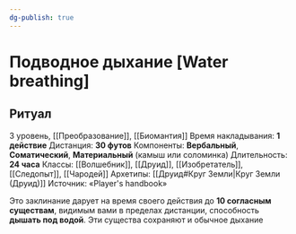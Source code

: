 ```yaml
---
dg-publish: true
---
```

# Подводное дыхание [Water breathing]
## Ритуал
3 уровень, [[Преобразование]], [[Биомантия]]
Время накладывания: **1 действие**
Дистанция: **30 футов**
Компоненты: **Вербальный**, **Соматический**, **Материальный** (камыш или соломинка)
Длительность: **24 часа**
Классы: [[Волшебник]], [[Друид]], [[Изобретатель]], [[Следопыт]], [[Чародей]]
Архетипы: [[Друид#Круг Земли|Круг Земли (Друид)]]
Источник: «Player's handbook»

Это заклинание дарует на время своего действия до **10 согласным существам**, видимым вами в пределах дистанции, способность **дышать под водой**. Эти существа сохраняют и обычное дыхание